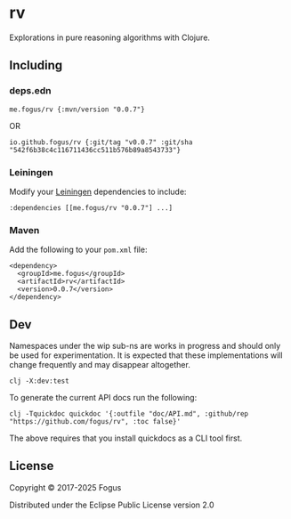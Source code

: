# rv

Explorations in pure reasoning algorithms with Clojure.

## Including

### deps.edn

    me.fogus/rv {:mvn/version "0.0.7"}

OR

    io.github.fogus/rv {:git/tag "v0.0.7" :git/sha "542f6b38c4c116711436cc511b576b89a8543733"}

### Leiningen

Modify your [Leiningen](http://github.com/technomancy/leiningen) dependencies to include:

    :dependencies [[me.fogus/rv "0.0.7"] ...]

### Maven

Add the following to your `pom.xml` file:

    <dependency>
      <groupId>me.fogus</groupId>
      <artifactId>rv</artifactId>
      <version>0.0.7</version>
    </dependency>

## Dev

Namespaces under the wip sub-ns are works in progress and should only be used for experimentation. It is expected that these implementations will change frequently and may disappear altogether.

    clj -X:dev:test

To generate the current API docs run the following:

    clj -Tquickdoc quickdoc '{:outfile "doc/API.md", :github/rep "https://github.com/fogus/rv", :toc false}'

The above requires that you install quickdocs as a CLI tool first.

## License

Copyright © 2017-2025 Fogus

Distributed under the Eclipse Public License version 2.0
